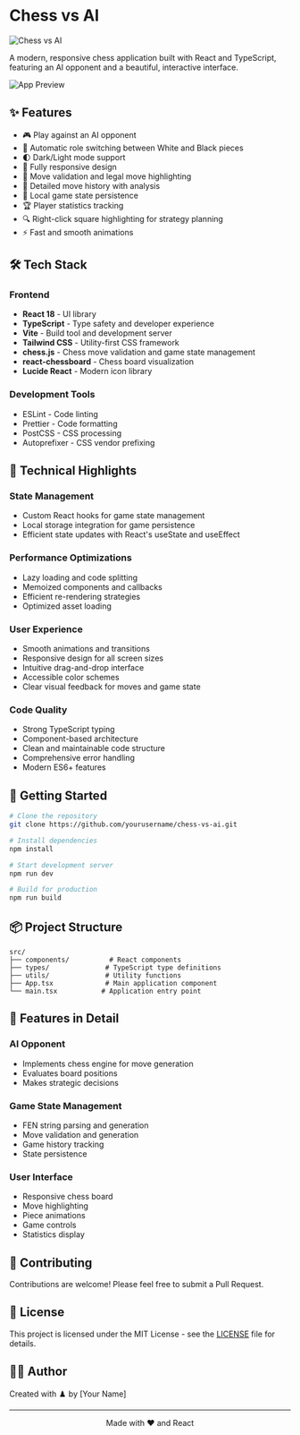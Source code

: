 # Chess vs AI

![Chess vs AI](https://images.unsplash.com/photo-1528819622765-d6bcf132f793?auto=format&fit=crop&q=80&w=1200&h=400)

A modern, responsive chess application built with React and TypeScript, featuring an AI opponent and a beautiful, interactive interface.

![App Preview](https://imgur.com/wDqhhn0.png)

## ✨ Features

- 🎮 Play against an AI opponent
- 🔄 Automatic role switching between White and Black pieces
- 🌓 Dark/Light mode support
- 📱 Fully responsive design
- 🎯 Move validation and legal move highlighting
- 📝 Detailed move history with analysis
- 💾 Local game state persistence
- 🏆 Player statistics tracking
- 🔍 Right-click square highlighting for strategy planning
- ⚡ Fast and smooth animations

## 🛠️ Tech Stack

### Frontend
- **React 18** - UI library
- **TypeScript** - Type safety and developer experience
- **Vite** - Build tool and development server
- **Tailwind CSS** - Utility-first CSS framework
- **chess.js** - Chess move validation and game state management
- **react-chessboard** - Chess board visualization
- **Lucide React** - Modern icon library

### Development Tools
- ESLint - Code linting
- Prettier - Code formatting
- PostCSS - CSS processing
- Autoprefixer - CSS vendor prefixing

## 🎯 Technical Highlights

### State Management
- Custom React hooks for game state management
- Local storage integration for game persistence
- Efficient state updates with React's useState and useEffect

### Performance Optimizations
- Lazy loading and code splitting
- Memoized components and callbacks
- Efficient re-rendering strategies
- Optimized asset loading

### User Experience
- Smooth animations and transitions
- Responsive design for all screen sizes
- Intuitive drag-and-drop interface
- Accessible color schemes
- Clear visual feedback for moves and game state

### Code Quality
- Strong TypeScript typing
- Component-based architecture
- Clean and maintainable code structure
- Comprehensive error handling
- Modern ES6+ features

## 🚀 Getting Started

```bash
# Clone the repository
git clone https://github.com/yourusername/chess-vs-ai.git

# Install dependencies
npm install

# Start development server
npm run dev

# Build for production
npm run build
```

## 📦 Project Structure

```
src/
├── components/          # React components
├── types/              # TypeScript type definitions
├── utils/              # Utility functions
├── App.tsx             # Main application component
└── main.tsx           # Application entry point
```

## 🎨 Features in Detail

### AI Opponent
- Implements chess engine for move generation
- Evaluates board positions
- Makes strategic decisions

### Game State Management
- FEN string parsing and generation
- Move validation and generation
- Game history tracking
- State persistence

### User Interface
- Responsive chess board
- Move highlighting
- Piece animations
- Game controls
- Statistics display

## 🤝 Contributing

Contributions are welcome! Please feel free to submit a Pull Request.

## 📄 License

This project is licensed under the MIT License - see the [LICENSE](LICENSE) file for details.

## 🙋‍♂️ Author

Created with ♟️ by [Your Name]

---

<p align="center">Made with ❤️ and React</p>